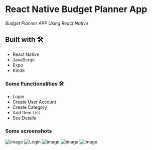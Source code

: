 # React Native Budget Planner App

_Budget Planner APP Using React Native_

## Built with 🛠️


* React Native
* JavaScript
* Expo
* Kinde

### Some Functionalities 🛠️

* Login
* Create User Account
* Create Category
* Add Item List
* See Details
  

  
### Some screenshots

![image](https://github.com/user-attachments/assets/dfac3889-5944-4848-bd84-f94327e1dece)
![Login](https://github.com/user-attachments/assets/30f7560b-4621-4af0-a14c-bba5bccbc015)
![image](https://github.com/user-attachments/assets/49b77493-bc56-46dc-b015-e8c45a0ab88a)
![image](https://github.com/user-attachments/assets/fa2ea9d3-e7a5-496e-9aa1-8337ecbed950)
![image](https://github.com/user-attachments/assets/f2de361e-6fa3-4747-8278-39fdf9a189e2)



